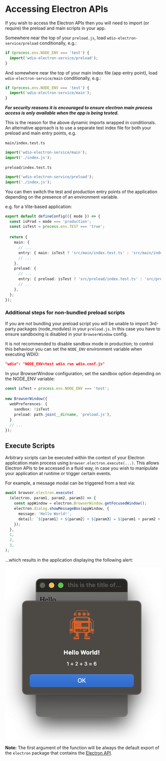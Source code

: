 # Accessing Electron APIs

If you wish to access the Electron APIs then you will need to import (or require) the preload and main scripts in your app.

Somewhere near the top of your `preload.js`, load `wdio-electron-service/preload` conditionally, e.g.:

```ts
if (process.env.NODE_ENV === 'test') {
  import('wdio-electron-service/preload');
}
```

And somewhere near the top of your main index file (app entry point), load `wdio-electron-service/main` conditionally, e.g.:

```ts
if (process.env.NODE_ENV === 'test') {
  import('wdio-electron-service/main');
}
```

**_For security reasons it is encouraged to ensure electron main process access is only available when the app is being tested._**

This is the reason for the above dynamic imports wrapped in conditionals. An alternative approach is to use a separate test index file for both your preload and main entry points, e.g.

`main/index.test.ts`

```ts
import('wdio-electron-service/main');
import('./index.js');
```

`preload/index.test.ts`

```ts
import('wdio-electron-service/preload');
import('./index.js');
```

You can then switch the test and production entry points of the application depending on the presence of an environment variable.

e.g. for a Vite-based application:

```ts
export default defineConfig(({ mode }) => {
  const isProd = mode === 'production';
  const isTest = process.env.TEST === 'true';

  return {
    main: {
      // ...
      entry: { main: isTest ? 'src/main/index.test.ts' : 'src/main/index.ts' },
      // ...
    },
    preload: {
      // ...
      entry: { preload: isTest ? 'src/preload/index.test.ts' : 'src/preload/index.ts' },
      // ...
    },
  };
});
```

### Additional steps for non-bundled preload scripts

If you are not bundling your preload script you will be unable to import 3rd-party packages (node_modules) in your `preload.js`. In this case you have to ensure sandboxing is disabled in your `BrowserWindow` config.

It is not recommended to disable sandbox mode in production; to control this behaviour you can set the `NODE_ENV` environment variable when executing WDIO:

```json
"wdio": "NODE_ENV=test wdio run wdio.conf.js"
```

In your BrowserWindow configuration, set the sandbox option depending on the NODE_ENV variable:

```ts
const isTest = process.env.NODE_ENV === 'test';

new BrowserWindow({
  webPreferences: {
    sandbox: !isTest
    preload: path.join(__dirname, 'preload.js'),
  }
  // ...
});
```

## Execute Scripts

Arbitrary scripts can be executed within the context of your Electron application main process using `browser.electron.execute(...)`. This allows Electron APIs to be accessed in a fluid way, in case you wish to manipulate your application at runtime or trigger certain events.

For example, a message modal can be triggered from a test via:

```ts
await browser.electron.execute(
  (electron, param1, param2, param3) => {
    const appWindow = electron.BrowserWindow.getFocusedWindow();
    electron.dialog.showMessageBox(appWindow, {
      message: 'Hello World!',
      detail: `${param1} + ${param2} + ${param3} = ${param1 + param2 + param3}`,
    });
  },
  1,
  2,
  3,
);
```

...which results in the application displaying the following alert:

![Execute Demo](../../.github/assets/execute-demo.png 'Execute Demo')

**Note:** The first argument of the function will be always the default export of the `electron` package that contains the [Electron API](https://www.electronjs.org/docs/latest/api/app).
